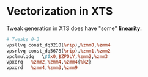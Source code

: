 # Vectorization in XTS

Tweak generation in XTS does have "some" **linearity**.

```perl
# Tweaks 0-3
vpsllvq const_dq3210(%rip),%zmm0,%zmm4
vpsrlvq const_dq5678(%rip),%zmm1,%zmm2
vpclmulqdq 	 \$0x0,$ZPOLY,%zmm2,%zmm3
vpxorq 	 %zmm2,%zmm4,%zmm4{%k2}
vpxord 	 %zmm4,%zmm3,%zmm9
```
